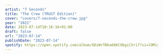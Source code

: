```yaml
---
artist: "7 Seconds"
title: "The Crew (TRUST Edition)"
cover: "covers/7-seconds-the-crew.jpg"
year: "2021"
date: 2023-07-14T10:16:16+01:00
draft: false
url: "2023-07-14"
publishDate: "2023-07-14"
spotify: https://open.spotify.com/album/6DzWrTNka66KCObgiCVri7?si=lOMiy3LGR7i_YzeIkdImAg
---
```


